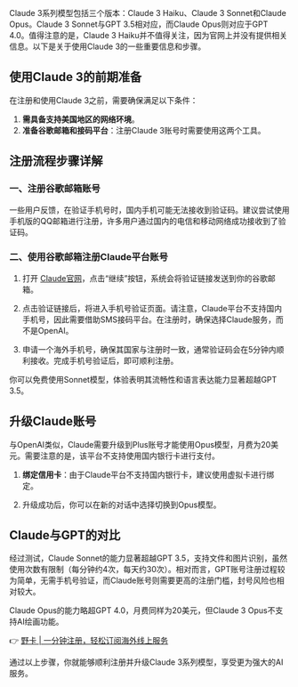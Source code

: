 Claude 3系列模型包括三个版本：Claude 3 Haiku、Claude 3 Sonnet和Claude Opus。Claude 3 Sonnet与GPT 3.5相对应，而Claude Opus则对应于GPT 4.0。值得注意的是，Claude 3 Haiku并不值得关注，因为官网上并没有提供相关信息。以下是关于使用Claude 3的一些重要信息和步骤。

## 使用Claude 3的前期准备

在注册和使用Claude 3之前，需要确保满足以下条件：

1. **需具备支持美国地区的网络环境**。
2. **准备谷歌邮箱和接码平台**：注册Claude 3账号时需要使用这两个工具。

## 注册流程步骤详解

### 一、注册谷歌邮箱账号

一些用户反馈，在验证手机号时，国内手机可能无法接收到验证码。建议尝试使用手机版的QQ邮箱进行注册，许多用户通过国内的电信和移动网络成功接收到了验证码。

### 二、使用谷歌邮箱注册Claude平台账号

1. 打开 [Claude官网](https://bit.ly/bewildcard)，点击“继续”按钮，系统会将验证链接发送到你的谷歌邮箱。
  
2. 点击验证链接后，将进入手机号验证页面。请注意，Claude平台不支持国内手机号，因此需要借助SMS接码平台。在注册时，确保选择Claude服务，而不是OpenAI。

3. 申请一个海外手机号，确保其国家与注册时一致，通常验证码会在5分钟内顺利接收。完成手机号验证后，即可顺利注册。

你可以免费使用Sonnet模型，体验表明其流畅性和语言表达能力显著超越GPT 3.5。

## 升级Claude账号

与OpenAI类似，Claude需要升级到Plus账号才能使用Opus模型，月费为20美元。需要注意的是，该平台不支持使用国内银行卡进行支付。

1. **绑定信用卡**：由于Claude平台不支持国内银行卡，建议使用虚拟卡进行绑定。

2. 升级成功后，你可以在新的对话中选择切换到Opus模型。

## Claude与GPT的对比

经过测试，Claude Sonnet的能力显著超越GPT 3.5，支持文件和图片识别，虽然使用次数有限制（每分钟约4次，每天约30次）。相对而言，GPT账号注册过程较为简单，无需手机号验证，而Claude账号则需要更高的注册门槛，封号风险也相对较大。

Claude Opus的能力略超GPT 4.0，月费同样为20美元，但Claude 3 Opus不支持AI绘画功能。

👉 [野卡 | 一分钟注册，轻松订阅海外线上服务](https://bit.ly/bewildcard)

通过以上步骤，你就能够顺利注册并升级Claude 3系列模型，享受更为强大的AI服务。